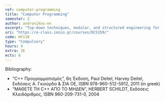 ```yaml
---
ref: computer-programming
title: "Computer Programming"
semester: 2
author: andronikos-en
excerpt: "Top-down techniques, modular, and structured engineering for the production of large programs. Advanced dynamic data structures, basic file processing techniques (serial or random access). Classes and objects. Programming with objects. Operators, variables, methods, relations, dependencies, class diagrams. Functions: declaration, definition, overloading functions. Pointers, references, advanced functions, operator overloading. Inheritance. Polymorphism. Exception handling, error detection and handling. Programming with templates and template libraries. Object-oriented analysis and design. Design models. Predefined libraries. Programming Lab (Chosen language: “C++”)."
uri: "https://e-class.ionio.gr/courses/DCS159/"
code: ΗΥ110 
type: "Compulsory"
hours: 4
extra: 2E
ects: 6
---
```



Bibliography:
  - “C++ Προγραμματισμός”, 6η Έκδοση, Paul Deitel, Harvey Deitel, Εκδόσεις Α. Γκιούρδα & ΣΙΑ ΟΕ, ISBN 978-960-512-5912, 2011 (in greek)
  - “ΜΑΘΕΤΕ ΤΗ C++ ΑΠΟ ΤΟ ΜΗΔΕΝ”,  HERBERT SCHILDT, Εκδόσεις Κλειδάριθμος, ISBN 960-209-731-0, 2004





